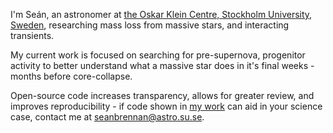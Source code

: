 
I'm Seán, an astronomer at [the Oskar Klein Centre, Stockholm University, Sweden](https://www.okc.albanova.se/), researching mass loss from massive stars, and interacting transients.

My current work is focused on searching for pre-supernova, progenitor activity to better understand what a massive star does in it's final weeks - months before core-collapse.

Open-source code increases transparency, allows for greater review, and improves reproducibility - if code shown in [my work](https://ui.adsabs.harvard.edu/search/filter_author_facet_hier_fq_author=AND&filter_author_facet_hier_fq_author=author_facet_hier%3A%221%2FBrennan%2C%20S%2FBrennan%2C%20S%20%20J%22&filter_database_fq_database=AND&filter_database_fq_database=database%3A%22astronomy%22&fq=%7B!type%3Daqp%20v%3D%24fq_database%7D&fq=%7B!type%3Daqp%20v%3D%24fq_author%7D&fq_author=(author_facet_hier%3A%221%2FBrennan%2C%20S%2FBrennan%2C%20S%20%20J%22)&fq_database=(database%3A%22astronomy%22)&q=author%3A%22S.%20J.%20Brennan%22%20%20year%3A2018-3000&sort=date%20desc%2C%20bibcode%20desc&p_=0) can aid in your science case, contact me at [seanbrennan@astro.su.se](mailto:seanbrennan@astro.su.se).

